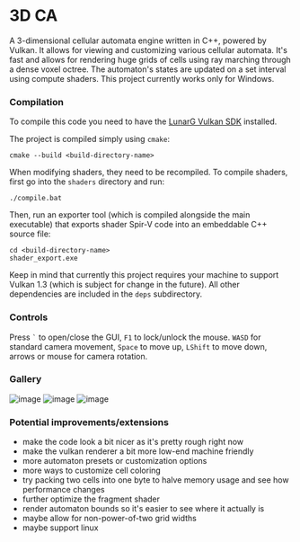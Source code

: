 # 3D CA

A 3-dimensional cellular automata engine written in C++, powered by Vulkan.
It allows for viewing and customizing various cellular automata.
It's fast and allows for rendering huge grids of cells using ray marching through a dense voxel octree. 
The automaton's states are updated on a set interval using compute shaders.
This project currently works only for Windows.

### Compilation

To compile this code you need to have the [LunarG Vulkan SDK](https://vulkan.lunarg.com/) installed.

The project is compiled simply using `cmake`:
```
cmake --build <build-directory-name>
```

When modifying shaders, they need to be recompiled. To compile shaders, first go into the `shaders` directory and run:
```
./compile.bat
```

Then, run an exporter tool (which is compiled alongside the main executable) that exports shader Spir-V code into an embeddable C++ source file:
```
cd <build-directory-name>
shader_export.exe
```

Keep in mind that currently this project requires your machine to support Vulkan 1.3 (which is subject for change in the future).
All other dependencies are included in the `deps` subdirectory.

### Controls

Press `` ` `` to open/close the GUI, `F1` to lock/unlock the mouse.
`WASD` for standard camera movement, `Space` to move up, `LShift` to move down, arrows or mouse for camera rotation.

### Gallery

![image](https://github.com/quazuo/3d-ca/assets/25569500/da286278-067c-4d62-bcda-8c3a2a472075)
![image](https://github.com/quazuo/3d-ca/assets/25569500/faea29a9-e3e6-4a6b-bffc-98b350bf3d5d)
![image](https://github.com/quazuo/3d-ca/assets/25569500/6510b63a-647d-4dc9-a17c-6df98862bc0c)

### Potential improvements/extensions

* make the code look a bit nicer as it's pretty rough right now
* make the vulkan renderer a bit more low-end machine friendly
* more automaton presets or customization options
* more ways to customize cell coloring
* try packing two cells into one byte to halve memory usage and see how performance changes
* further optimize the fragment shader
* render automaton bounds so it's easier to see where it actually is
* maybe allow for non-power-of-two grid widths
* maybe support linux

